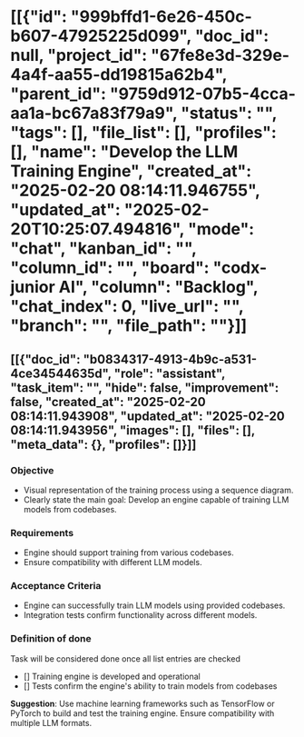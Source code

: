 # [[{"id": "999bffd1-6e26-450c-b607-47925225d099", "doc_id": null, "project_id": "67fe8e3d-329e-4a4f-aa55-dd19815a62b4", "parent_id": "9759d912-07b5-4cca-aa1a-bc67a83f79a9", "status": "", "tags": [], "file_list": [], "profiles": [], "name": "Develop the LLM Training Engine", "created_at": "2025-02-20 08:14:11.946755", "updated_at": "2025-02-20T10:25:07.494816", "mode": "chat", "kanban_id": "", "column_id": "", "board": "codx-junior AI", "column": "Backlog", "chat_index": 0, "live_url": "", "branch": "", "file_path": ""}]]
## [[{"doc_id": "b0834317-4913-4b9c-a531-4ce34544635d", "role": "assistant", "task_item": "", "hide": false, "improvement": false, "created_at": "2025-02-20 08:14:11.943908", "updated_at": "2025-02-20 08:14:11.943956", "images": [], "files": [], "meta_data": {}, "profiles": []}]]
### Objective
- Visual representation of the training process using a sequence diagram.
- Clearly state the main goal: Develop an engine capable of training LLM models from codebases.

### Requirements
- Engine should support training from various codebases.
- Ensure compatibility with different LLM models.

### Acceptance Criteria
- Engine can successfully train LLM models using provided codebases.
- Integration tests confirm functionality across different models.

### Definition of done
Task will be considered done once all list entries are checked
 * [] Training engine is developed and operational
 * [] Tests confirm the engine's ability to train models from codebases

**Suggestion**: Use machine learning frameworks such as TensorFlow or PyTorch to build and test the training engine. Ensure compatibility with multiple LLM formats.